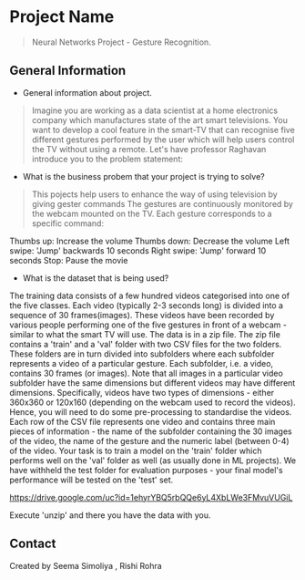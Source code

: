 # Project Name
> Neural Networks Project - Gesture Recognition.


## General Information
- General information about project.
> Imagine you are working as a data scientist at a home electronics company which manufactures state of the art smart televisions. 
You want to develop a cool feature in the smart-TV that can recognise five different gestures performed by the user which will help users
 control the TV without using a remote. Let's have professor Raghavan introduce you to the problem statement:


- What is the business probem that your project is trying to solve?
> This pojects help users to enhance the way of using television by giving gester commands 
The gestures are continuously monitored by the webcam mounted on the TV. Each gesture corresponds to a specific command:

Thumbs up: Increase the volume 
Thumbs down: Decrease the volume
Left swipe: 'Jump' backwards 10 seconds
Right swipe: 'Jump' forward 10 seconds
Stop: Pause the movie

- What is the dataset that is being used?

The training data consists of a few hundred videos categorised into one of the five classes.
Each video (typically 2-3 seconds long) is divided into a sequence of 30 frames(images).
These videos have been recorded by various people performing one of the five gestures in front of a webcam - similar to what the smart TV will use.
The data is in a zip file. The zip file contains a 'train' and a 'val' folder with two CSV files for the two folders.
These folders are in turn divided into subfolders where each subfolder represents a video of a particular gesture.
Each subfolder, i.e. a video, contains 30 frames (or images). 
Note that all images in a particular video subfolder have the same dimensions but different videos may have different dimensions. 
Specifically, videos have two types of dimensions - either 360x360 or 120x160 (depending on the webcam used to record the videos). 
Hence, you will need to do some pre-processing to standardise the videos.
Each row of the CSV file represents one video and contains three main pieces of information - the name of the subfolder containing the 30 images of the video, the name of the gesture and the numeric label (between 0-4) of the video.
Your task is to train a model on the 'train' folder which performs well on the 'val' folder as well (as usually done in ML projects).
We have withheld the test folder for evaluation purposes - your final model's performance will be tested on the 'test' set.

https://drive.google.com/uc?id=1ehyrYBQ5rbQQe6yL4XbLWe3FMvuVUGiL  

Execute 'unzip' and there you have the data with you.




## Contact
Created by Seema Simoliya , Rishi Rohra

